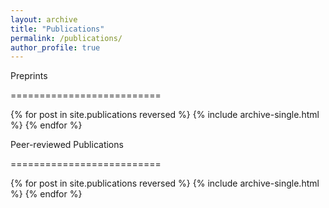 ```yaml
---
layout: archive
title: "Publications"
permalink: /publications/
author_profile: true
---
```


<!---
{% if author.googlescholar %}
  You can also find my articles on <u><a href="{{author.googlescholar}}">my Google Scholar profile</a>.</u>
{% endif %}

{% include base_path %}
--->

Preprints

==========================

{% for post in site.publications reversed %}
  {% include archive-single.html %}
{% endfor %}

Peer-reviewed Publications

==========================

{% for post in site.publications reversed %}
  {% include archive-single.html %}
{% endfor %}
